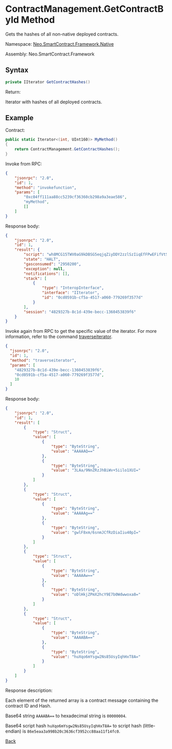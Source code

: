 
# ContractManagement.GetContractById Method

Gets the hashes of all non-native deployed contracts.

Namespace: [Neo.SmartContract.Framework.Native](../index.md)

Assembly: Neo.SmartContract.Framework

## Syntax

```c#
private IIterator GetContractHashes()
```

Return:

Iterator with hashes of all deployed contracts.

## Example

Contract:

```c#
public static Iterator<(int, UInt160)> MyMethod()
{
    return ContractManagement.GetContractHashes();
}
```

Invoke from RPC:

```json
{
    "jsonrpc": "2.0",
    "id": 1,
    "method": "invokefunction",
    "params": [
        "0xc04ff111aa88cc5239cf36360cb298a9a3eae586",
        "myMethod",
        []
    ]
}
```

Response body:

```json
{
    "jsonrpc": "2.0",
    "id": 1,
    "result": {
        "script": "wh8MCG15TWV0aG9kDBSG5eqjqZiyDDY2zzlSzIiqEfFPwEFifVtS",
        "state": "HALT",
        "gasconsumed": "2950200",
        "exception": null,
        "notifications": [],
        "stack": [
            {
                "type": "InteropInterface",
                "interface": "IIterator",
                "id": "0cd0591b-cf5a-4517-a060-779269f3577d"
            }
        ],
        "session": "4829327b-8c1d-439e-becc-1360453839f6"
    }
}
```

Invoke again from RPC to get the specific value of the iterator. For more information, refer to the command [traverseiterator](../../../../rpc/traverseiterator.md).

```json
{
  "jsonrpc": "2.0",
  "id": 1,
  "method": "traverseiterator",
  "params": [
    "4829327b-8c1d-439e-becc-1360453839f6",
    "0cd0591b-cf5a-4517-a060-779269f3577d",
    10
  ]
}
```

Response body:

```json
{
    "jsonrpc": "2.0",
    "id": 1,
    "result": [
        {
            "type": "Struct",
            "value": [
                {
                    "type": "ByteString",
                    "value": "AAAAAQ=="
                },
                {
                    "type": "ByteString",
                    "value": "3LAa/9NnZRzJhBiWv+5iilo1XUI="
                }
            ]
        },
        {
            "type": "Struct",
            "value": [
                {
                    "type": "ByteString",
                    "value": "AAAAAg=="
                },
                {
                    "type": "ByteString",
                    "value": "gwlF8xm/6snmJCfRzDiaIiu40pI="
                }
            ]
        },
        {
            "type": "Struct",
            "value": [
                {
                    "type": "ByteString",
                    "value": "AAAAAw=="
                },
                {
                    "type": "ByteString",
                    "value": "oDlHkjZPmX2hcY9E7b0Wdwwoxa8="
                }
            ]
        },
        {
            "type": "Struct",
            "value": [
                {
                    "type": "ByteString",
                    "value": "AAAABA=="
                },
                {
                    "type": "ByteString",
                    "value": "huXqo6mYsgw2Ns85UsyIqhHxT8A="
                }
            ]
        }
    ]
}
```

Response description:

Each element of the returned array is a contract message containing the contract ID and Hash.

Base64 string `AAAABA==` to hexadecimal string is `00000004`.

Base64 script hash `huXqo6mYsgw2Ns85UsyIqhHxT8A=` to script hash (little-endian) is `86e5eaa3a998b20c3636cf3952cc88aa11f14fc0`.

[Back](index.md)
